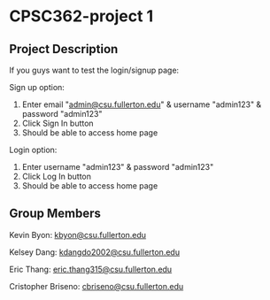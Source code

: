 # CPSC362-project 1

## Project Description
If you guys want to test the login/signup page:

Sign up option:
1. Enter email "admin@csu.fullerton.edu" & username "admin123" & password "admin123"
2. Click Sign In button
3. Should be able to access home page

Login option:
1. Enter username "admin123" & password "admin123"
2. Click Log In button
3. Should be able to access home page

## Group Members
Kevin Byon: kbyon@csu.fullerton.edu

Kelsey Dang: kdangdo2002@csu.fullerton.edu

Eric Thang: eric.thang315@csu.fullerton.edu

Cristopher Briseno: cbriseno@csu.fullerton.edu

